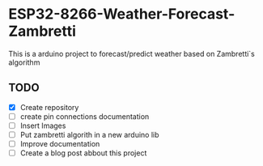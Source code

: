 # ESP32-8266-Weather-Forecast-Zambretti
This is a arduino project to forecast/predict weather based on Zambretti`s algorithm 

## TODO
- [x] Create repository
- [ ] create pin connections documentation
- [ ] Insert Images
- [ ] Put zambretti algorith in a new  arduino lib
- [ ] Improve documentation
- [ ] Create a blog post abbout this project
